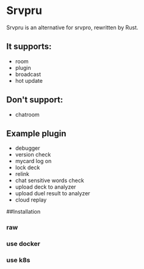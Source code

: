 # Srvpru

Srvpru is an alternative for srvpro, rewritten by Rust.

## It supports:
* room
* plugin
* broadcast
* hot update

## Don't support:
* chatroom

## Example plugin
* debugger
* version check
* mycard log on
* lock deck
* relink
* chat sensitive words check
* upload deck to analyzer
* upload duel result to analyzer
* cloud replay

##Installation
### raw

### use docker

### use k8s